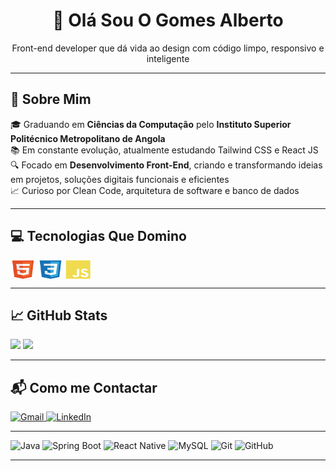 <h1 align="center"> 👋 Olá Sou O Gomes Alberto </h1>

<p align="center">
    Front-end developer que dá vida ao design com código limpo, responsivo e inteligente  
</p>

---

## 🚀 Sobre Mim

🎓 Graduando em **Ciências da Computação** pelo **Instituto Superior Politécnico Metropolitano de Angola**  
📚 Em constante evolução, atualmente estudando Tailwind CSS e React JS  
🔍 Focado em **Desenvolvimento Front-End**, criando e transformando ideias em projetos, soluções digitais funcionais e eficientes    
📈 Curioso por Clean Code, arquitetura de software e banco de dados

---

## 💻 Tecnologias Que Domino

<div style="display: inline_block">
  <img align="center" alt="Gomes-HTML" height="30" width="40" src="https://raw.githubusercontent.com/devicons/devicon/master/icons/html5/html5-original.svg">
  <img align="center" alt="Gomes-CSS" height="30" width="40" src="https://raw.githubusercontent.com/devicons/devicon/master/icons/css3/css3-original.svg">
  <img align="center" alt="Gomes-Js" height="30" width="40" src="https://raw.githubusercontent.com/devicons/devicon/master/icons/javascript/javascript-plain.svg">
</div>

---

## 📈 GitHub Stats

<p>
  <img src="https://github-readme-stats.vercel.app/api?username=gomes-alberto&show_icons=true&theme=github_dark" width="450"/>
  <img src="https://github-readme-stats.vercel.app/api/top-langs/?username=gomes-alberto&layout=compact&theme=github_dark" width="400"/>
</p>

---

## 📬 Como me Contactar

<p align="left">
  <a href="mailto:juliocesarcxz29@gmail.com" target="_blank">
    <img src="https://img.shields.io/badge/Gmail-D14836?style=for-the-badge&logo=gmail&logoColor=white" alt="Gmail">
  </a>
  <a href="https://www.linkedin.com/in/julio-cesar-rodrigues29/" target="_blank">
    <img src="https://img.shields.io/badge/LinkedIn-0A66C2?style=for-the-badge&logo=linkedin&logoColor=white" alt="LinkedIn">
  </a>
</p>

---

![Java](https://img.shields.io/badge/Java-ED8B00?style=for-the-badge&logo=java&logoColor=white)
![Spring Boot](https://img.shields.io/badge/Spring_Boot-6DB33F?style=for-the-badge&logo=spring-boot&logoColor=white)
![React Native](https://img.shields.io/badge/React_Native-61DAFB?style=for-the-badge&logo=react&logoColor=black)
![MySQL](https://img.shields.io/badge/MySQL-005C84?style=for-the-badge&logo=mysql&logoColor=white)
![Git](https://img.shields.io/badge/Git-F05032?style=for-the-badge&logo=git&logoColor=white)
![GitHub](https://img.shields.io/badge/GitHub-181717?style=for-the-badge&logo=github&logoColor=white)

---


